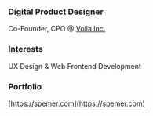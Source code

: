 ### Digital Product Designer
Co-Founder, CPO @ [Volla Inc.](https://github.com/VollaInc)

### Interests
UX Design & Web Frontend Development

### Portfolio
[https://spemer.com](https://spemer.com)
